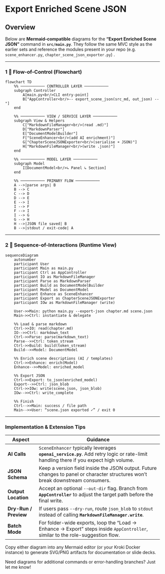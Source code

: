 # Export Enriched Scene JSON

## Overview

Below are **Mermaid-compatible** diagrams for the **“Export Enriched Scene JSON”** command in **`src/main.py`**.
They follow the same MVC style as the earlier sets and reference the modules present in your repo (e.g. `scene_enhancer.py`, `chapter_scene_json_exporter.py`) .

---

### 1 ️⃣ Flow-of-Control (Flowchart)

```mermaid
flowchart TD
    %% ─────────── CONTROLLER LAYER ───────────
    subgraph Controller
        A[main.py<br/>CLI entry-point]
        B["AppController<br/>-- export_scene_json(src_md, out_json) --"]
    end

    %% ─────────── VIEW / SERVICE LAYER ───────────
    subgraph View & Helpers
        C["MarkdownFileManager<br/>(read .md)"]
        D["MarkdownParser"]
        E["DocumentModelBuilder"]
        F["SceneEnhancer<br/>(add AI enrichment)"]
        G["ChapterSceneJSONExporter<br/>(serialise ➜ JSON)"]
        H["MarkdownFileManager<br/>(write .json)"]
    end

    %% ─────────── MODEL LAYER ───────────
    subgraph Model
        I[DocumentModel<br/>↳ Panel ↳ Section]
    end

    %% ─────────── PRIMARY FLOW ───────────
    A -->|parse args| B
    B --> C
    C --> D
    D --> E
    E --> I
    I --> F
    F --> I     
    I --> G
    G --> H
    H -->|JSON file saved| B
    B -->|stdout / exit-code| A
```

---

### 2 ️⃣ Sequence-of-Interactions (Runtime View)

```mermaid
sequenceDiagram
    autonumber
    participant User
    participant Main as main.py
    participant Ctrl as AppController
    participant IO as MarkdownFileManager
    participant Parse as MarkdownParser
    participant Build as DocumentModelBuilder
    participant Model as DocumentModel
    participant Enhance as SceneEnhancer
    participant Export as ChapterSceneJSONExporter
    participant IOw as MarkdownFileManager (write)

    User->>Main: python main.py --export-json chapter.md scene.json
    Main->>Ctrl: instantiate & delegate

    %% Load & parse markdown
    Ctrl->>IO: read(chapter.md)
    IO-->>Ctrl: markdown_text
    Ctrl->>Parse: parse(markdown_text)
    Parse-->>Ctrl: token_stream
    Ctrl->>Build: build(token_stream)
    Build-->>Model: DocumentModel

    %% Enrich scene descriptions (AI / templates)
    Ctrl->>Enhance: enrich(Model)
    Enhance-->>Model: enriched_model

    %% Export JSON
    Ctrl->>Export: to_json(enriched_model)
    Export-->>Ctrl: json_blob
    Ctrl->>IOw: write(scene.json, json_blob)
    IOw-->>Ctrl: write_complete

    %% Finish
    Ctrl-->>Main: success / file path
    Main-->>User: “scene.json exported ✓” / exit 0
```

---

### Implementation & Extension Tips

| Aspect                | Guidance                                                                                                                             |
| --------------------- | ------------------------------------------------------------------------------------------------------------------------------------ |
| **AI Calls**          | `SceneEnhancer` typically leverages **`openai_service.py`**. Add retry logic or rate-limit handling there if you expect high volume. |
| **JSON Schema**       | Keep a version field inside the JSON output. Future changes to panel or character structures won’t break downstream consumers.       |
| **Output Location**   | Accept an optional `--out-dir` flag. Branch from **`AppController`** to adjust the target path before the final write.               |
| **Dry-Run / Preview** | If users pass `--dry-run`, route `json_blob` to `stdout` instead of calling **`MarkdownFileManager.write`**.                         |
| **Batch Mode**        | For folder-wide exports, loop the “Load → Enhance → Export” steps inside `AppController`, similar to the role-suggestion flow.       |

Copy either diagram into any Mermaid editor (or your Kroki Docker instance) to generate SVG/PNG artifacts for documentation or slide decks.

Need diagrams for additional commands or error-handling branches? Just let me know!
